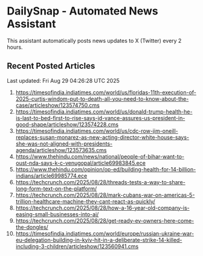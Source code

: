 # DailySnap - Automated News Assistant

This assistant automatically posts news updates to X (Twitter) every 2 hours.

## Recent Posted Articles

Last updated: Fri Aug 29 04:26:28 UTC 2025

1. https://timesofindia.indiatimes.com/world/us/floridas-11th-execution-of-2025-curtis-windom-put-to-death-all-you-need-to-know-about-the-case/articleshow/123574750.cms
2. https://timesofindia.indiatimes.com/world/us/donald-trump-health-he-is-last-to-bed-first-to-rise-says-jd-vance-assures-us-president-in-good-shape/articleshow/123574228.cms
3. https://timesofindia.indiatimes.com/world/us/cdc-row-jim-oneill-replaces-susan-monarez-as-new-acting-director-white-house-says-she-was-not-aligned-with-presidents-agenda/articleshow/123573635.cms
4. https://www.thehindu.com/news/national/people-of-bihar-want-to-oust-nda-says-k-c-venugopal/article69983845.ece
5. https://www.thehindu.com/opinion/op-ed/building-health-for-14-billion-indians/article69985774.ece
6. https://techcrunch.com/2025/08/28/threads-tests-a-way-to-share-long-form-text-on-the-platform/
7. https://techcrunch.com/2025/08/28/mark-cubans-war-on-americas-5-trillion-healthcare-machine-they-cant-react-as-quickly/
8. https://techcrunch.com/2025/08/28/how-a-16-year-old-company-is-easing-small-businesses-into-ai/
9. https://techcrunch.com/2025/08/28/get-ready-ev-owners-here-come-the-dongles/
10. https://timesofindia.indiatimes.com/world/europe/russian-ukraine-war-eu-delegation-building-in-kyiv-hit-in-a-deliberate-strike-14-killed-including-3-children/articleshow/123560941.cms
